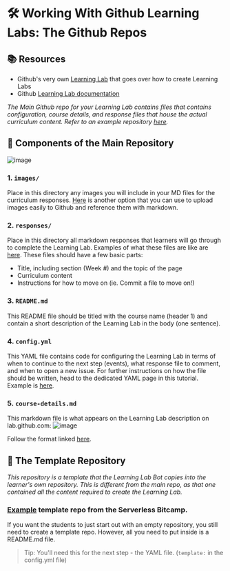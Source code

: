 # 🛠 Working With Github Learning Labs: **The Github Repos**

## :books: **Resources**
* Github's very own [Learning Lab](https://lab.github.com/githubtraining/write-a-learning-lab-course) that goes over how to create Learning Labs
* Github [Learning Lab documentation](https://lab.github.com/docs)

*The Main Github repo for your Learning Lab contains files that contains configuration, course details, and response files that house the actual curriculum content. Refer to an example repository [here](https://github.com/bitprj/azure-functions-course).*

## :file_folder: Components of the Main Repository

![image](https://user-images.githubusercontent.com/69332964/103431253-5ac7f500-4b9b-11eb-8e63-8d83d4ee6d6d.png)

### 1. `images/`

Place in this directory any images you will include in your MD files for the curriculum responses. [Here](https://gist.github.com/vinkla/dca76249ba6b73c5dd66a4e986df4c8d) is another option that you can use to upload images easily to Github and reference them with markdown.

### 2. `responses/`

Place in this directory all markdown responses that learners will go through to complete the Learning Lab. Examples of what these files are like are [here](https://gist.github.com/vinkla/dca76249ba6b73c5dd66a4e986df4c8d). These files should have a few basic parts:
* Title, including section (Week #) and the topic of the page
* Curriculum content
* Instructions for how to move on (ie. Commit a file to move on!)

### 3. `README.md`

This README file should be titled with the course name (header 1) and contain a short description of the Learning Lab in the body (one sentence).

### 4. `config.yml`

This YAML file contains code for configuring the Learning Lab in terms of when to continue to the next step (events), what response file to comment, and when to open a new issue. For further instructions on how the file should be written, head to the dedicated YAML page in this tutorial. Example is [here](https://github.com/bitprj/azure-functions-course/blob/master/config.yml).

### 5. `course-details.md`

This markdown file is what appears on the Learning Lab description on lab.github.com:
![image](https://user-images.githubusercontent.com/69332964/103431296-cf029880-4b9b-11eb-9701-cb259905cd47.png)

Follow the format linked [here](https://github.com/bitprj/azure-functions-course/blob/master/course-details.md).

## :paperclip: The Template Repository
*This repository is a template that the Learning Lab Bot copies into the learner's own repository. This is different from the main repo, as that one contained all the content required to create the Learning Lab.*

### [Example](https://github.com/bitprj/azure-functions-template) template repo from the Serverless Bitcamp.
If you want the students to just start out with an empty repository, you still need to create a template repo. However, all you need to put inside is a README.md file.

> Tip: You'll need this for the next step - the YAML file. (`template:` in the config.yml file)
